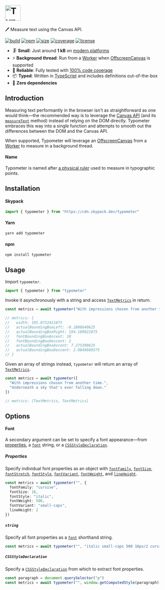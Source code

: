 # <img src="https://raw.githubusercontent.com/marcbouchenoire/typometer/main/.github/logo.svg" height="50" alt="Typometer" />

🖊️ Measure text using the Canvas API.

[![build](https://img.shields.io/github/workflow/status/marcbouchenoire/typometer/CI?color=%230af)](https://github.com/marcbouchenoire/typometer/actions/workflows/ci.yml)
[![npm](https://img.shields.io/npm/v/typometer?color=%230af)](https://www.npmjs.com/package/typometer)
[![size](https://img.shields.io/bundlephobia/minzip/typometer?label=size&color=%230af)](https://bundlephobia.com/package/typometer)
[![coverage](https://img.shields.io/codecov/c/github/marcbouchenoire/typometer?color=%230af)](https://codecov.io/gh/marcbouchenoire/typometer)
[![license](https://img.shields.io/github/license/marcbouchenoire/typometer?color=%230af)](https://github.com/marcbouchenoire/typometer/blob/main/LICENSE)

- 🗜️ **Small**: Just around **1 kB** on [modern platforms](https://bundle.js.org/?bundle&q=typometer)
- ⚡️ **Background thread**: Run from a [Worker](https://developer.mozilla.org/en-US/docs/Web/API/Worker/Worker) when [OffscreenCanvas](https://developer.mozilla.org/en-US/docs/Web/API/OffscreenCanvas) is supported
- 🧪 **Reliable**: Fully tested with [100% code coverage](https://codecov.io/gh/marcbouchenoire/typometer)
- 📦 **Typed**: Written in [TypeScript](https://www.typescriptlang.org/) and includes definitions out-of-the-box
- 💨 **Zero dependencies**

## Introduction

Measuring text performantly in the browser isn't as straightforward as one would think—the recommended way is to leverage the [Canvas API](https://developer.mozilla.org/en-US/docs/Web/API/Canvas_API) (and its [`measureText`](https://developer.mozilla.org/en-US/docs/Web/API/CanvasRenderingContext2D/measureText) method) instead of relying on the DOM directly. Typometer embraces this way into a single function and attempts to smooth out the differences between the DOM and the Canvas API.

When supported, Typometer will leverage an [OffscreenCanvas](https://developer.mozilla.org/en-US/docs/Web/API/OffscreenCanvas) from a [Worker](https://developer.mozilla.org/en-US/docs/Web/API/Worker/Worker) to measure in a background thread.

#### Name

Typometer is named after [a physical ruler](https://en.wikipedia.org/wiki/Typometer) used to measure in typographic points.

## Installation

#### Skypack

```javascript
import { typometer } from "https://cdn.skypack.dev/typometer"
```

#### Yarn

```bash
yarn add typometer
```

#### npm

```bash
npm install typometer
```

## Usage

Import `typometer`.

```typescript
import { typometer } from "typometer"
```

Invoke it asynchronously with a string and access [`TextMetrics`](https://developer.mozilla.org/en-US/docs/Web/API/TextMetrics) in return.

```typescript
const metrics = await typometer("With impressions chosen from another time.")

// metrics: {
//   width: 195.0732421875
//   actualBoundingBoxLeft: -0.1806640625
//   actualBoundingBoxRight: 194.169921875
//   fontBoundingBoxAscent: 10
//   fontBoundingBoxDescent: 2
//   actualBoundingBoxAscent: 7.275390625
//   actualBoundingBoxDescent: 2.0849609375
// }
```

Given an array of strings instead, `typometer` will return an array of [`TextMetrics`](https://developer.mozilla.org/en-US/docs/Web/API/TextMetrics).

```typescript
const metrics = await typometer([
  "With impressions chosen from another time.",
  "Underneath a sky that's ever falling down."
])

// metrics: [TextMetrics, TextMetrics]
```

## Options

#### Font

A secondary argument can be set to specify a font appearance—from [properties](#properties), a [`font`](#string) string, or a [`CSSStyleDeclaration`](#CSSStyleDeclaration).

##### Properties

Specify individual font properties as an object with [`fontFamily`](https://developer.mozilla.org/en-US/docs/Web/CSS/font-family), [`fontSize`](https://developer.mozilla.org/en-US/docs/Web/CSS/font-size), [`fontStretch`](https://developer.mozilla.org/en-US/docs/Web/CSS/font-stretch), [`fontStyle`](https://developer.mozilla.org/en-US/docs/Web/CSS/font-style), [`fontVariant`](https://developer.mozilla.org/en-US/docs/Web/CSS/font-variant), [`fontWeight`](https://developer.mozilla.org/en-US/docs/Web/CSS/font-weight), and [`lineHeight`](https://developer.mozilla.org/en-US/docs/Web/CSS/line-height).

```typescript
const metrics = await typometer("", {
  fontFamily: "cursive",
  fontSize: 16,
  fontStyle: "italic",
  fontWeight: 500,
  fontVariant: "small-caps",
  lineHeight: 2
})
```

##### `string`

Specify all font properties as a [`font`](https://developer.mozilla.org/en-US/docs/Web/CSS/font) shorthand string.

```typescript
const metrics = await typometer("", "italic small-caps 500 16px/2 cursive")
```

##### `CSSStyleDeclaration`

Specify a [`CSSStyleDeclaration`](https://developer.mozilla.org/en-US/docs/Web/API/CSSStyleDeclaration) from which to extract font properties.

```typescript
const paragraph = document.querySelector("p")
const metrics = await typometer("", window.getComputedStyle(paragraph))
```
